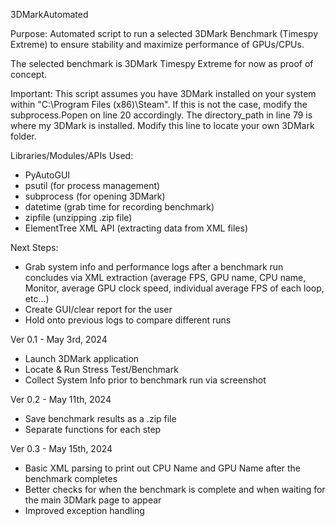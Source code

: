 3DMarkAutomated

Purpose: Automated script to run a selected 3DMark Benchmark (Timespy Extreme) to ensure stability and maximize performance of GPUs/CPUs. 

The selected benchmark is 3DMark Timespy Extreme for now as proof of concept.

Important:
This script assumes you have 3DMark installed on your system within "C:\Program Files (x86)\Steam". If this is not the case, modify the subprocess.Popen on line 20 accordingly.
The directory_path in line 79 is where my 3DMark is installed. Modify this line to locate your own 3DMark folder.


Libraries/Modules/APIs Used:
- PyAutoGUI
- psutil (for process management)
- subprocess (for opening 3DMark)
- datetime (grab time for recording benchmark)
- zipfile (unzipping .zip file)
- ElementTree XML API (extracting data from XML files)

Next Steps:
- Grab system info and performance logs after a benchmark run concludes via XML extraction (average FPS, GPU name, CPU name, Monitor, average GPU clock speed, individual average FPS of each loop, etc...)
- Create GUI/clear report for the user
- Hold onto previous logs to compare different runs

Ver 0.1 - May 3rd, 2024
- Launch 3DMark application
- Locate & Run Stress Test/Benchmark
- Collect System Info prior to benchmark run via screenshot

Ver 0.2 - May 11th, 2024
- Save benchmark results as a .zip file
- Separate functions for each step

Ver 0.3 - May 15th, 2024
- Basic XML parsing to print out CPU Name and GPU Name after the benchmark completes
- Better checks for when the benchmark is complete and when waiting for the main 3DMark page to appear
- Improved exception handling
